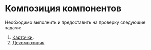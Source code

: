 Композиция компонентов
===

Необходимо выполнить и предоставить на проверку следующие задачи:

1. [Карточки](card_composit).
1. [Декомпозиция](decomposition).


